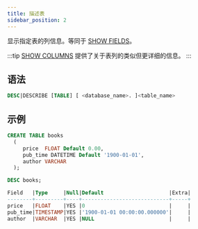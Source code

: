 ```yaml
---
title: 描述表
sidebar_position: 2
---
```


显示指定表的列信息。等同于 [SHOW FIELDS](show-fields.md)。

:::tip
[SHOW COLUMNS](show-full-columns.md) 提供了关于表列的类似但更详细的信息。
:::

## 语法

```sql
DESC|DESCRIBE [TABLE] [ <database_name>. ]<table_name>
```

## 示例

```sql
CREATE TABLE books
  (
     price  FLOAT Default 0.00,
     pub_time DATETIME Default '1900-01-01',
     author VARCHAR
  );

DESC books; 

Field   |Type     |Null|Default                     |Extra|
--------+---------+----+----------------------------+-----+
price   |FLOAT    |YES |0                           |     |
pub_time|TIMESTAMP|YES |'1900-01-01 00:00:00.000000'|     |
author  |VARCHAR  |YES |NULL                        |     |
```